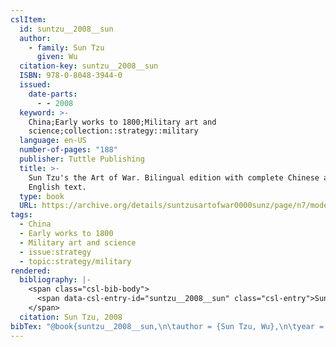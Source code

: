 ```yaml
---
cslItem:
  id: suntzu__2008__sun
  author:
    - family: Sun Tzu
      given: Wu
  citation-key: suntzu__2008__sun
  ISBN: 978-0-8048-3944-0
  issued:
    date-parts:
      - - 2008
  keyword: >-
    China;Early works to 1800;Military art and
    science;collection::strategy::military
  language: en-US
  number-of-pages: "188"
  publisher: Tuttle Publishing
  title: >-
    Sun Tzu's the Art of War. Bilingual edition with complete Chinese and
    English text.
  type: book
  URL: https://archive.org/details/suntzusartofwar0000sunz/page/n7/mode/2up
tags:
  - China
  - Early works to 1800
  - Military art and science
  - issue:strategy
  - topic:strategy/military
rendered:
  bibliography: |-
    <span class="csl-bib-body">
      <span data-csl-entry-id="suntzu__2008__sun" class="csl-entry">Sun Tzu, W. 2008. <i>Sun Tzu’s the Art of War. Bilingual edition with complete Chinese and English text.</i> Tuttle Publishing. <a href='https://archive.org/details/suntzusartofwar0000sunz/page/n7/mode/2up'>https://archive.org/details/suntzusartofwar0000sunz/page/n7/mode/2up</a></span>
    </span>
  citation: Sun Tzu, 2008
bibTex: "@book{suntzu__2008__sun,\n\tauthor = {Sun Tzu, Wu},\n\tyear = {2008},\n\tpublisher = {Tuttle Publishing},\n\ttitle = {Sun {Tzu}'s the {Art} of {War}. {Bilingual} edition with complete {Chinese} and {English} text.},\n}\n\n"
---
```

